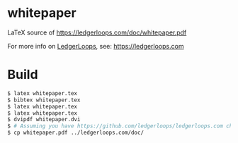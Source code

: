 # whitepaper
LaTeX source of https://ledgerloops.com/doc/whitepaper.pdf

For more info on [LedgerLoops](https://ledgerloops.com), see: https://ledgerloops.com

# Build
```bash
$ latex whitepaper.tex
$ bibtex whitepaper.tex
$ latex whitepaper.tex
$ latex whitepaper.tex
$ dvipdf whitepaper.dvi
$ # Assuming you have https://github.com/ledgerloops/ledgerloops.com checked out next to ledgerloops-whitepaper:
$ cp whitepaper.pdf ../ledgerloops.com/doc/
